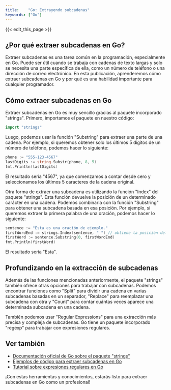 ```yaml
---
title:    "Go: Extrayendo subcadenas"
keywords: ["Go"]
---
```


{{< edit_this_page >}}

## ¿Por qué extraer subcadenas en Go?

Extraer subcadenas es una tarea común en la programación, especialmente en Go. Puede ser útil cuando se trabaja con cadenas de texto largas y solo se necesita una parte específica de ella, como un número de teléfono o una dirección de correo electrónico. En esta publicación, aprenderemos cómo extraer subcadenas en Go y por qué es una habilidad importante para cualquier programador.

## Cómo extraer subcadenas en Go

Extraer subcadenas en Go es muy sencillo gracias al paquete incorporado "strings". Primero, importamos el paquete en nuestro código:

```Go
import "strings"
```

Luego, podemos usar la función "Substring" para extraer una parte de una cadena. Por ejemplo, si queremos obtener solo los últimos 5 dígitos de un número de teléfono, podemos hacer lo siguiente:

```Go
phone := "555-123-4567"
lastDigits := string.Substr(phone, 8, 5)
fmt.Println(lastDigits)
```

El resultado sería "4567", ya que comenzamos a contar desde cero y seleccionamos los últimos 5 caracteres de la cadena original.

Otra forma de extraer una subcadena es utilizando la función "Index" del paquete "strings". Esta función devuelve la posición de un determinado carácter en una cadena. Podemos combinarla con la función "Substring" para obtener una subcadena basada en esa posición. Por ejemplo, si queremos extraer la primera palabra de una oración, podemos hacer lo siguiente:

```Go
sentence := "Esta es una oración de ejemplo."
firstWordEnd := strings.Index(sentence, " ") // obtiene la posición del primer espacio
firstWord := sentence.Substring(0, firstWordEnd)
fmt.Println(firstWord)
```

El resultado sería "Esta".

## Profundizando en la extracción de subcadenas

Además de las funciones mencionadas anteriormente, el paquete "strings" también ofrece otras opciones para trabajar con subcadenas. Podemos encontrar funciones como "Split" para dividir una cadena en varias subcadenas basadas en un separador, "Replace" para reemplazar una subcadena con otra y "Count" para contar cuántas veces aparece una determinada subcadena en una cadena.

También podemos usar "Regular Expressions" para una extracción más precisa y compleja de subcadenas. Go tiene un paquete incorporado "regexp" para trabajar con expresiones regulares.

## Ver también

- [Documentación oficial de Go sobre el paquete "strings"](https://golang.org/pkg/strings/)
- [Ejemplos de código para extraer subcadenas en Go](https://github.com/golang/example/tree/master/strings)
- [Tutorial sobre expresiones regulares en Go](https://regex-golang.appspot.com/)

¡Con estas herramientas y conocimientos, estarás listo para extraer subcadenas en Go como un profesional!